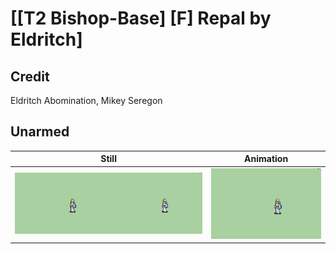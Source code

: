 # [\[T2 Bishop-Base\] \[F\] Repal by Eldritch]

## Credit

Eldritch Abomination, Mikey Seregon

## Unarmed

| Still | Animation |
| :---: | :-------: |
| ![Unarmed still](./Unarmed_000.png) | ![Unarmed animation](./Unarmed.gif) |
